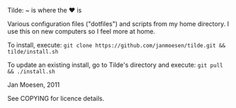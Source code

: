 Tilde: ~ is where the ♥ is

Various configuration files ("dotfiles") and scripts from my home directory. I
use this on new computers so I feel more at home.

To install, execute:
    `git clone https://github.com/janmoesen/tilde.git && tilde/install.sh`

To update an existing install, go to Tilde's directory and execute:
    `git pull && ./install.sh`

Jan Moesen, 2011

See COPYING for licence details.
